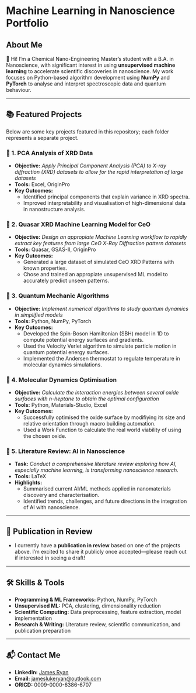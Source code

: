 # Machine Learning in Nanoscience Portfolio

##  About Me
👋 Hi! I’m a Chemical Nano-Engineering Master’s student with a B.A. in Nanoscience, with significant interest in using **unsupervised machine learning** to accelerate scientific discoveries in nanoscience. My work focuses on Python-based algorithm development using **NumPy** and **PyTorch** to analyse and interpret spectroscopic data and quantum behaviour. 

---

##  📚 Featured Projects

Below are some key projects featured in this repository; each folder represents a separate project. 

### 📌 1. **PCA Analysis of XRD Data**
- **Objective:** *Apply Principal Component Analysis (PCA) to X-ray diffraction (XRD) datasets to allow for the rapid interpretation of large datasets*
- **Tools:** Excel, OriginPro
- **Key Outcomes:**
  - Identified principal components that explain variance in XRD spectra.
  - Improved interpretability and visualisation of high-dimensional data in nanostructure analysis.

### 📌 2. **Quasar XRD Machine Learning Model for CeO**
- **Objective:** *Design an appropiate Machine Learning workflow to rapidly extract key features from large CeO X-Ray Diffraction pattern datasets*
- **Tools:** Quasar, GSAS-II, OriginPro
- **Key Outcomes:**
  - Generated a large dataset of simulated CeO XRD Patterns with known properties.
  - Chose and trained an appropiate unsupervised ML model to accurately predict unseen patterns.

### 📌 3. **Quantum Mechanic Algorithms**
- **Objective:** *Implement numerical algorithms to study quantum dynamics in simplified models*
- **Tools:** Python, NumPy, PyTorch
- **Key Outcomes:**
   - Developed the Spin-Boson Hamiltonian (SBH) model in 1D to compute potential energy surfaces and gradients.
   - Used the Velocity Verlet algorithm to simulate particle motion in quantum potential energy surfaces.
   - Implemented the Andersen thermostat to regulate temperature in molecular dynamics simulations.

### 📌 4. **Molecular Dynamics Optimisation**
- **Objective:** *Calculate the interaction energies between several oxide surfaces with n-heptane to obtain the optimal configuration*
- **Tools:** Python, Materials-Studio, Excel
- **Key Outcomes:**
   - Successfully optimised the oxide surface by modifiying its size and relative orientation through macro building automation.
   - Used a Work Function to calculate the real world viability of using the chosen oxide.

### 📌 5. **Literature Review: AI in Nanoscience**
- **Task:** *Conduct a comprehensive literature review exploring how AI, especially machine learning, is transforming nanoscience research.*
- **Tools:** LaTeX 
- **Highlights:**
  - Summarised current AI/ML methods applied in nanomaterials discovery and characterisation.
  - Identified trends, challenges, and future directions in the integration of AI with nanoscience.

---

## 📖 Publication in Review
- I currently have a **publication in review** based on one of the projects above. I’m excited to share it publicly once accepted—please reach out if interested in seeing a draft!

---

##  🛠 Skills & Tools
- **Programming & ML Frameworks:** Python, NumPy, PyTorch  
- **Unsupervised ML:** PCA, clustering, dimensionality reduction  
- **Scientific Computing:** Data preprocessing, feature extraction, model implementation  
- **Research & Writing:** Literature review, scientific communication, and publication preparation  

---

##  📬 Contact Me
- **LinkedIn:** [James Ryan](https://www.linkedin.com/in/james-ryan-8b4621294/)  
- **Email:** jameslukeryan@outlook.com
- **ORICD:** 0009-0000-6386-6707



